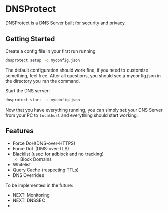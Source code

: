 # DNSProtect

DNSProtect is a DNS Server built for security and privacy.

## Getting Started

Create a config file in your first run running
```bash
dnsprotect setup -o myconfig.json
```
The default configuration should work fine, if you need to customize something, feel free. After all questions, you should see a myconfig.json in the directory you ran the command.

Start the DNS server:
```bash
dnsprotect start -c myconfig.json
```

Now that you have everything running, you can simply set your DNS Server from your PC to `localhost` and everything should start working.


## Features
- Force DoH(DNS-over-HTTPS)
- Force DoT (DNS-over-TLS)
- Blacklist (used for adblock and no tracking)
  - Block Domains
- Whitelist
- Query Cache (respecting TTLs)
- DNS Overrides

To be implemented in the future:
- NEXT: Monitoring
- NEXT: DNSSEC
- 

